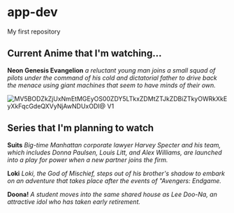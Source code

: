 # app-dev
My first repository

## Current Anime that I'm watching...
**Neon Genesis Evangelion**
*a reluctant young man joins a small squad of pilots under the command of his cold and dictatorial father to drive back the menace using giant machines that seem to have minds of their own.*

![MV5BODZkZjUxNmEtMGEyOS00ZDY5LTkxZDMtZTJkZDBiZTkyOWRkXkEyXkFqcGdeQXVyNjAwNDUxODI@ _V1_](https://github.com/gvnyps/app-dev/assets/151889632/2833ef02-65a5-4417-939b-28e83c11008e)

## Series that I'm planning to watch
**Suits**
*Big-time Manhattan corporate lawyer Harvey Specter and his team, which includes Donna Paulsen, Louis Litt, and Alex Williams, are launched into a play for power when a new partner joins the firm.*

**Loki**
*Loki, the God of Mischief, steps out of his brother's shadow to embark on an adventure that takes place after the events of "Avengers: Endgame.*

**Doona!**
*A student moves into the same shared house as Lee Doo-Na, an attractive idol who has taken early retirement.* 
